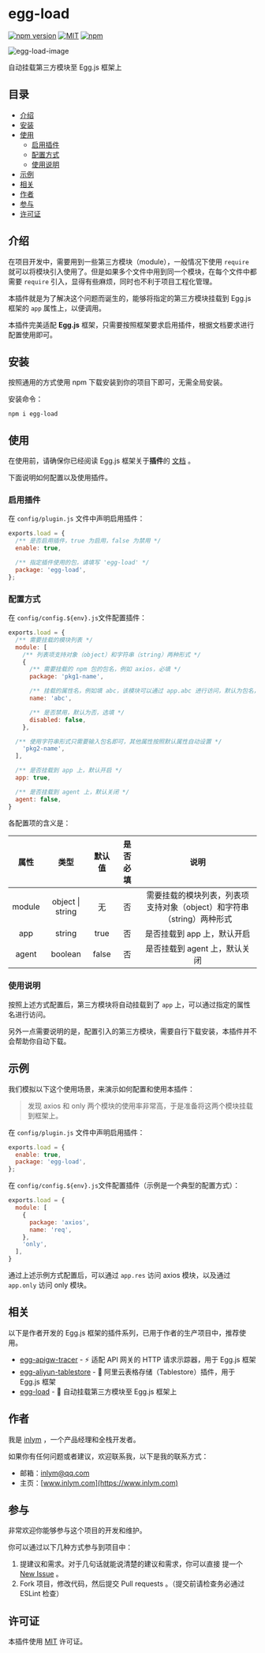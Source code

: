 # egg-load

[![npm version](https://img.shields.io/npm/v/egg-load)](https://www.npmjs.com/package/egg-load)  [![MIT](https://img.shields.io/npm/l/egg-load)](https://github.com/inlym/egg-load/blob/master/LICENSE)  [![npm](https://img.shields.io/npm/dw/egg-load)](https://www.npmjs.com/package/egg-load)

![egg-load-image](https://img.inlym.com/1843460a76f544f384bc276bed6da9e8.png)


自动挂载第三方模块至 Egg.js 框架上


## 目录

-   [介绍](#介绍)
-   [安装](#安装)
-   [使用](#使用)
    -   [启用插件](#启用插件)
    -   [配置方式](#配置方式)
    -   [使用说明](#使用说明)
-   [示例](#示例)
-   [相关](#相关)
-   [作者](#作者)
-   [参与](#参与)
-   [许可证](#许可证)





## 介绍

在项目开发中，需要用到一些第三方模块（module），一般情况下使用 `require` 就可以将模块引入使用了。但是如果多个文件中用到同一个模块，在每个文件中都需要 `require` 引入，显得有些麻烦，同时也不利于项目工程化管理。

本插件就是为了解决这个问题而诞生的，能够将指定的第三方模块挂载到 Egg.js 框架的 `app` 属性上，以便调用。


本插件完美适配 **Egg.js** 框架，只需要按照框架要求启用插件，根据文档要求进行配置使用即可。



## 安装

按照通用的方式使用 npm 下载安装到你的项目下即可，无需全局安装。

安装命令：

```shell
npm i egg-load
```



## 使用

在使用前，请确保你已经阅读 Egg.js 框架关于**插件**的 [文档](https://eggjs.org/zh-cn/basics/plugin.html) 。

下面说明如何配置以及使用插件。



### 启用插件

在 `config/plugin.js` 文件中声明启用插件：

```js
exports.load = {
  /** 是否启用插件，true 为启用，false 为禁用 */
  enable: true,

  /** 指定插件使用的包，请填写 'egg-load' */
  package: 'egg-load',
};
```



### 配置方式


在 `config/config.${env}.js`文件配置插件：

```js
exports.load = {
  /** 需要挂载的模块列表 */
  module: [
    /** 列表项支持对象（object）和字符串（string）两种形式 */
    {
      /** 需要挂载的 npm 包的包名，例如 axios，必填 */
      package: 'pkg1-name',

      /** 挂载的属性名，例如填 abc，该模块可以通过 app.abc 进行访问，默认为包名，选填 */
      name: 'abc',

      /** 是否禁用，默认为否，选填 */
      disabled: false,
    },

  /** 使用字符串形式只需要输入包名即可，其他属性按照默认属性自动设置 */
    'pkg2-name',
  ],

  /** 是否挂载到 app 上，默认开启 */
  app: true,

  /** 是否挂载到 agent 上，默认关闭 */
  agent: false,
}
```

各配置项的含义是：

|  属性  |       类型       | 默认值 | 是否必填 |                             说明                             |
| :----: | :--------------: | :----: | :------: | :----------------------------------------------------------: |
| module | object \| string |   无   |    否    | 需要挂载的模块列表，列表项支持对象（object）和字符串（string）两种形式 |
|  app   |      string      |  true  |    否    |                 是否挂载到 app 上，默认开启                  |
| agent  |     boolean      | false  |    否    |                是否挂载到 agent 上，默认关闭                 |



### 使用说明

按照上述方式配置后，第三方模块将自动挂载到了 `app` 上，可以通过指定的属性名进行访问。



另外一点需要说明的是，配置引入的第三方模块，需要自行下载安装，本插件并不会帮助你自动下载。



## 示例

我们模拟以下这个使用场景，来演示如何配置和使用本插件：

>   发现 axios 和 only 两个模块的使用率非常高，于是准备将这两个模块挂载到框架上。



在 `config/plugin.js` 文件中声明启用插件：

```js
exports.load = {
  enable: true,
  package: 'egg-load',
};
```



在 `config/config.${env}.js`文件配置插件（示例是一个典型的配置方式）：

```js
exports.load = {
  module: [
    {
      package: 'axios',
      name: 'req',
    },
    'only',
  ],
}
```



通过上述示例方式配置后，可以通过 `app.res` 访问 axios 模块，以及通过 `app.only` 访问 only 模块。



## 相关

以下是作者开发的 Egg.js 框架的插件系列，已用于作者的生产项目中，推荐使用。
-   [egg-apigw-tracer](https://github.com/inlym/egg-apigw-tracer) - ⚡ 适配 API 网关的 HTTP 请求示踪器，用于 Egg.js 框架
-   [egg-aliyun-tablestore](https://github.com/inlym/egg-aliyun-tablestore) - 🚚 阿里云表格存储（Tablestore）插件，用于 Egg.js 框架
-   [egg-load](https://github.com/inlym/egg-load) - 🚀 自动挂载第三方模块至 Egg.js 框架上




## 作者

我是 [inlym](https://www.inlym.com) ，一个产品经理和全栈开发者。



如果你有任何问题或者建议，欢迎联系我，以下是我的联系方式：

-   邮箱：inlym@qq.com
-   主页：[www.inlym.com](https://www.inlym.com)



## 参与

非常欢迎你能够参与这个项目的开发和维护。

你可以通过以下几种方式参与到项目中：

1.  提建议和需求。对于几句话就能说清楚的建议和需求，你可以直接 提一个 [New Issue](https://github.com/inlym/egg-load/issues/new) 。
2.  Fork 项目，修改代码，然后提交 Pull requests 。（提交前请检查务必通过 ESLint 检查）



## 许可证

本插件使用 [MIT](LICENSE) 许可证。
